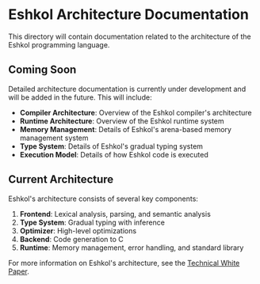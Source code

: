# Eshkol Architecture Documentation

This directory will contain documentation related to the architecture of the Eshkol programming language.

## Coming Soon

Detailed architecture documentation is currently under development and will be added in the future. This will include:

- **Compiler Architecture**: Overview of the Eshkol compiler's architecture
- **Runtime Architecture**: Overview of the Eshkol runtime system
- **Memory Management**: Details of Eshkol's arena-based memory management system
- **Type System**: Details of Eshkol's gradual typing system
- **Execution Model**: Details of how Eshkol code is executed

## Current Architecture

Eshkol's architecture consists of several key components:

1. **Frontend**: Lexical analysis, parsing, and semantic analysis
2. **Type System**: Gradual typing with inference
3. **Optimizer**: High-level optimizations
4. **Backend**: Code generation to C
5. **Runtime**: Memory management, error handling, and standard library

For more information on Eshkol's architecture, see the [Technical White Paper](../vision/TECHNICAL_WHITE_PAPER.md).
